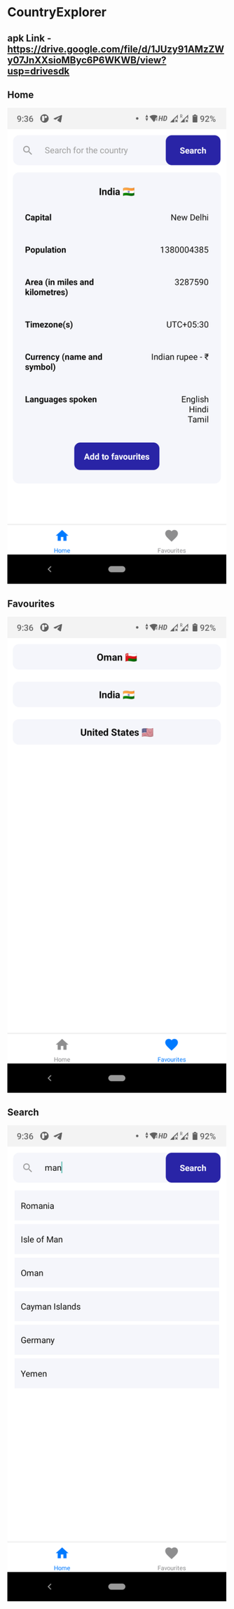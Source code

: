 # CountryExplorer

## apk Link - https://drive.google.com/file/d/1JUzy91AMzZWy07JnXXsioMByc6P6WKWB/view?usp=drivesdk 

## Home

<p>
  <img src="https://github.com/cvpathi/CountryExplorer/blob/main/screenshots/Home.png" width="500" title="screenshot">
</p>

## Favourites

<p>
  <img src="https://github.com/cvpathi/CountryExplorer/blob/main/screenshots/fav.png" width="500" title="screenshot">
</p>

## Search

<p>
  <img src="https://github.com/cvpathi/CountryExplorer/blob/main/screenshots/search.png" width="500" title="screenshot">
</p>
